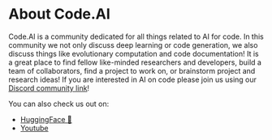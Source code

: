# About Code.AI
Code.AI is a community dedicated for all things related to AI for code. In this community we not only discuss deep learning or code generation, we also discuss things like evolutionary computation and code documentation! It is a great place to find fellow like-minded researchers and developers, build a team of collaborators, find a project to work on, or brainstorm project and research ideas! If you are interested in AI on code please join us using our [Discord community link](https://discord.gg/68NZFfxHxD)!

You can also check us out on:
- [HuggingFace 🤗](https://huggingface.co/datasets/CodedotAI/)
- [Youtube](https://www.youtube.com/channel/UCdd9fBsHLRpe9qY2gaAcErQ)
